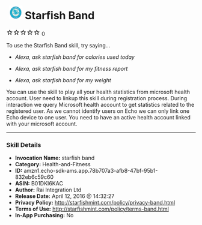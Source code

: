 # &nbsp;<img src="skill_icon" alt="Starfish Band icon" width="36"> Starfish Band
![0 stars](../../images/ic_star_border_black_18dp_1x.png)![0 stars](../../images/ic_star_border_black_18dp_1x.png)![0 stars](../../images/ic_star_border_black_18dp_1x.png)![0 stars](../../images/ic_star_border_black_18dp_1x.png)![0 stars](../../images/ic_star_border_black_18dp_1x.png) 0

To use the Starfish Band skill, try saying...

* *Alexa, ask starfish band for calories used today*

* *Alexa, ask starfish band for my fitness report*

* *Alexa, ask starfish band for my weight*

You can use the skill to play all your health statistics from microsoft health account. User need to linkup this skill during registration process. During interaction we query Microsoft health account to get statistics related to the registered user. As we cannot identify users on Echo we can only link one Echo device to one user. You need to have an active health account linked with your microsoft account.

***

### Skill Details

* **Invocation Name:** starfish band
* **Category:** Health-and-Fitness
* **ID:** amzn1.echo-sdk-ams.app.78b707a3-afb8-47bf-95b1-832eb6c59c60
* **ASIN:** B01DKI6KAC
* **Author:** Rai Integration Ltd
* **Release Date:** April 12, 2016 @ 14:32:27
* **Privacy Policy:** http://starfishmint.com/policy/privacy-band.html
* **Terms of Use:** http://starfishmint.com/policy/terms-band.html
* **In-App Purchasing:** No
